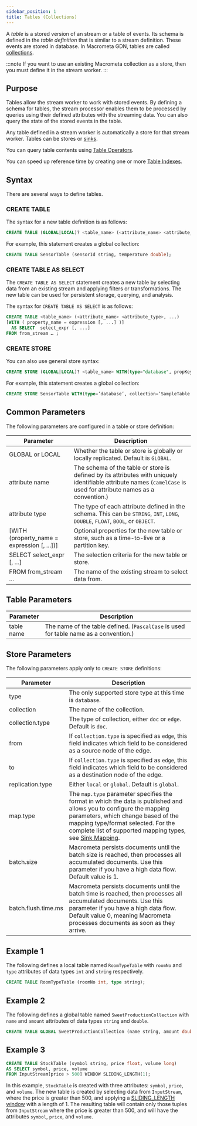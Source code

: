 ```yaml
---
sidebar_position: 1
title: Tables (Collections)
---
```


A _table_ is a stored version of an stream or a table of events. Its schema is defined in the _table definition_ that is similar to a stream definition. These events are stored in database. In Macrometa GDN, tables are called [collections](../../collections/).

:::note
If you want to use an existing Macrometa collection as a store, then you must define it in the stream worker.
:::

## Purpose

Tables allow the stream worker to work with stored events. By defining a schema for tables, the stream processor enables them to be processed by queries using their defined attributes with the streaming data. You can also query the state of the stored events in the table.

Any table defined in a stream worker is automatically a store for that stream worker. Tables can be stores or [sinks](../sink/).

You can query table contents using [Table Operators](table-operators).

You can speed up reference time by creating one or more [Table Indexes](table-indexes).

## Syntax

There are several ways to define tables.

### CREATE TABLE

The syntax for a new table definition is as follows:

```sql
CREATE TABLE (GLOBAL|LOCAL)? <table_name> (<attribute_name> <attribute_type>, ...);
```

For example, this statement creates a global collection:

```sql
CREATE TABLE SensorTable (sensorId string, temperature double);
```

### CREATE TABLE AS SELECT

The `CREATE TABLE AS SELECT` statement creates a new table by selecting data from an existing stream and applying filters or transformations. The new table can be used for persistent storage, querying, and analysis.

The syntax for `CREATE TABLE AS SELECT` is as follows:

```sql
CREATE TABLE <table_name> (<attribute_name> <attribute_type>, ...)
[WITH ( property_name = expression [, ...] )]
  AS SELECT  select_expr [, ...]
FROM from_stream … ;
```

### CREATE STORE

You can also use general store syntax:

```sql
CREATE STORE (GLOBAL|LOCAL)? <table_name> WITH(type="database", propKey=”propVal”, … )(<attribute_name> <attribute_type>, ...);
```

For example, this statement creates a global collection:

```sql
CREATE STORE SensorTable WITH(type=’database’, collection=’SampleTable’, map.type=’json’) (sensorId string, temperature double);
```

## Common Parameters

The following parameters are configured in a table or store definition:

| Parameter     | Description |
| ------------- |-------------|
| GLOBAL or LOCAL      | Whether the table or store is globally or locally replicated. Default is `GLOBAL`. |
| attribute name   | The schema of the table or store is defined by its attributes with uniquely identifiable attribute names (`camelCase` is used for attribute names as a convention.)|    |
| attribute type   | The type of each attribute defined in the schema.  This can be `STRING`, `INT`, `LONG`, `DOUBLE`, `FLOAT`, `BOOL`, or `OBJECT`.     |
| [WITH (property_name = expression [, ...])] | Optional properties for the new table or store, such as a time-to-live or a partition key. |
| SELECT select_expr [, ...] | The selection criteria for the new table or store. |
| FROM from_stream … | The name of the existing stream to select data from. |

## Table Parameters

| Parameter     | Description |
| ------------- |-------------|
| table name      | The name of the table defined. (`PascalCase` is used for table name as a convention.) |

## Store Parameters

The following parameters apply only to `CREATE STORE` definitions:

| Parameter | Description |
| --------- | ----------- |
|  type    | The only supported store type at this time is `database`.        |
|  collection      | The name of the collection.        |
| collection.type  |  The type of collection, either `doc` or `edge`. Default is `doc`.       |
| from        | If `collection.type` is specified as `edge`, this field indicates which field to be considered as a source node of the edge.      |
| to          | If `collection.type` is specified as `edge`, this field indicates which field to be considered as a destination node of the edge. |
| replication.type    | Either `local` or `global`. Default is `global`.        |
| map.type  | The `map.type` parameter specifies the format in which the data is published and allows you to configure the mapping parameters, which change based of the mapping type/format selected. For the complete list of supported mapping types, see [Sink Mapping](../sink/sink-mapping/index.md).        |
| batch.size | Macrometa persists documents until the batch size is reached, then processes all accumulated documents. Use this parameter if you have a high data flow. Default value is 1.     |
| batch.flush.time.ms | Macrometa persists documents until the batch time is reached, then processes all accumulated documents. Use this parameter if you have a high data flow. Default value 0, meaning Macrometa processes documents as soon as they arrive.            |

## Example 1

The following defines a local table named `RoomTypeTable` with `roomNo` and `type` attributes of data types `int` and `string` respectively.

```sql
CREATE TABLE RoomTypeTable (roomNo int, type string);
```

## Example 2

The following defines a global table named `SweetProductionCollection` with `name` and `amount` attributes of data types `string` and `double`.

```sql
CREATE TABLE GLOBAL SweetProductionCollection (name string, amount double);
```

## Example 3

```sql
CREATE TABLE StockTable (symbol string, price float, volume long)
AS SELECT symbol, price, volume
FROM InputStream[price > 500] WINDOW SLIDING_LENGTH(1);
```

In this example, `StockTable` is created with three attributes: `symbol`, `price`, and `volume`. The new table is created by selecting data from `InputStream`, where the price is greater than 500, and applying a [SLIDING_LENGTH window](../windows/window-types/sliding-length) with a length of 1. The resulting table will contain only those tuples from `InputStream` where the price is greater than 500, and will have the attributes `symbol`, `price`, and `volume`.
